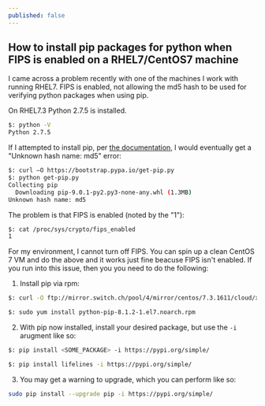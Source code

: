 ```yaml
---
published: false
---
```

## How to install pip packages for python when FIPS is enabled on a RHEL7/CentOS7 machine

I came across a problem recently with one of the machines I work with running RHEL7. FIPS is enabled, not allowing the md5 hash to be used for verifying python packages when using pip. 

On RHEL7.3 Python 2.7.5 is installed.
```bash
$: python -V
Python 2.7.5
```


If I attempted to install pip, per [the documentation](https://packaging.python.org/installing/#install-pip-setuptools-and-wheel), I would eventually get a "Unknown hash name: md5" error: 
```bash
$: curl –O https://bootstrap.pypa.io/get-pip.py
$: python get-pip.py
Collecting pip
  Downloading pip-9.0.1-py2.py3-none-any.whl (1.3MB)
Unknown hash name: md5
```


The problem is that FIPS is enabled (noted by the "1"): 
```bash
$: cat /proc/sys/crypto/fips_enabled
1
```


For my environment, I cannot turn off FIPS. You can spin up a clean CentOS 7 VM and do the above and it works just fine beacuse FIPS isn't enabled. If you run into this issue, then you you need to do the following: 
1. Install pip via rpm:
```bash
$: curl -O ftp://mirror.switch.ch/pool/4/mirror/centos/7.3.1611/cloud/x86_64/openstack-newton/common/python-pip-8.1.2-1.el7.noarch.rpm

$: sudo yum install python-pip-8.1.2-1.el7.noarch.rpm
```   
2. With pip now installed, install your desired package, but use the `-i` arugment like so:
```bash
$: pip install <SOME_PACKAGE> -i https://pypi.org/simple/

$: pip install lifelines -i https://pypi.org/simple/
```
3. You may get a warning to upgrade, which you can perform like so: 
```bash
sudo pip install --upgrade pip -i https://pypi.org/simple/
```
